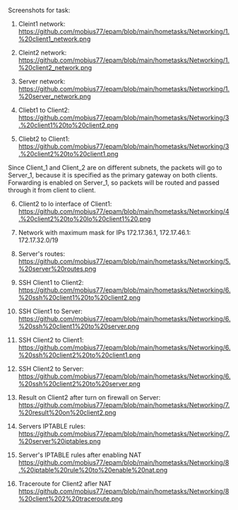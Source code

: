 Screenshots for task:

1. Cleint1 network:
https://github.com/mobius77/epam/blob/main/hometasks/Networking/1.%20client1_network.png

2. Cleint2 network:
https://github.com/mobius77/epam/blob/main/hometasks/Networking/1.%20client2_network.png

3. Server network:
https://github.com/mobius77/epam/blob/main/hometasks/Networking/1.%20server_network.png

4. Cliebt1 to Client2: 
https://github.com/mobius77/epam/blob/main/hometasks/Networking/3.%20client1%20to%20client2.png

5. Cliebt2 to Client1: 
https://github.com/mobius77/epam/blob/main/hometasks/Networking/3.%20client2%20to%20client1.png

Since Client_1 and Client_2 are on different subnets, the packets will go to Server_1, because it is specified as the primary gateway on both clients.
Forwarding is enabled on Server_1, so packets will be routed and passed through it from client to client.



6. Client2 to lo interface of Client1: 
https://github.com/mobius77/epam/blob/main/hometasks/Networking/4.%20client2%20to%20lo%20client1%20.png

7. Network with maximum mask for IPs 172.17.36.1, 172.17.46.1: 172.17.32.0/19


8. Server's routes: 
https://github.com/mobius77/epam/blob/main/hometasks/Networking/5.%20server%20routes.png

9. SSH Client1 to Client2: 
https://github.com/mobius77/epam/blob/main/hometasks/Networking/6.%20ssh%20client1%20to%20client2.png

10. SSH Client1 to Server: 
https://github.com/mobius77/epam/blob/main/hometasks/Networking/6.%20ssh%20client1%20to%20server.png

11. SSH Client2 to Client1: 
https://github.com/mobius77/epam/blob/main/hometasks/Networking/6.%20ssh%20client2%20to%20client1.png

12. SSH Client2 to Server: 
https://github.com/mobius77/epam/blob/main/hometasks/Networking/6.%20ssh%20client2%20to%20server.png

13. Result on Client2 after turn on firewall on Server: 
https://github.com/mobius77/epam/blob/main/hometasks/Networking/7.%20result%20on%20client2.png

14. Servers IPTABLE rules: 
https://github.com/mobius77/epam/blob/main/hometasks/Networking/7.%20server%20iptables.png

15. Server's IPTABLE rules after enabling NAT
https://github.com/mobius77/epam/blob/main/hometasks/Networking/8.%20iptable%20rule%20to%20enable%20nat.png

16. Traceroute for Client2 afler NAT
https://github.com/mobius77/epam/blob/main/hometasks/Networking/8%20client%202%20traceroute.png
